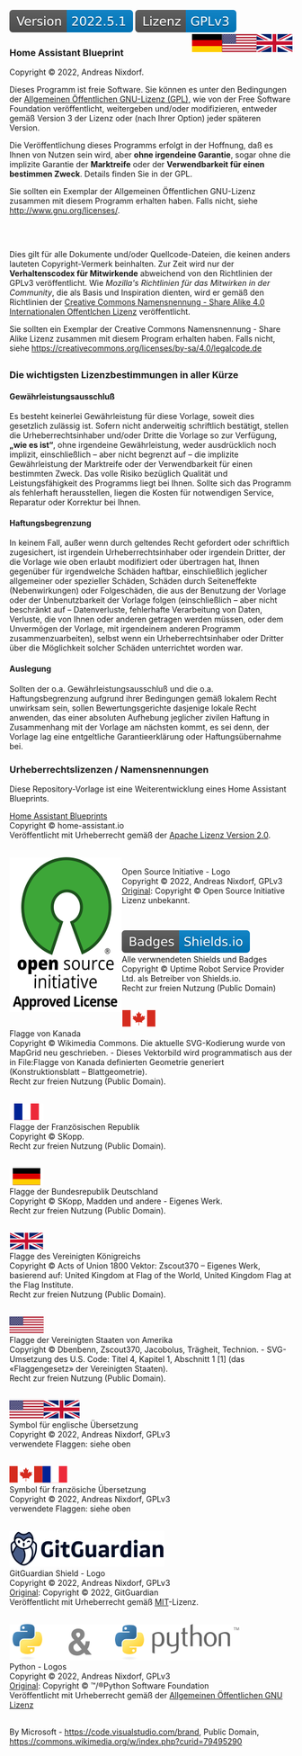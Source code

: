 [![Version][version-badge]][version-url]
[![License][license-badge]][gpl]
<a href="COPYRIGHT.en.md"><img src="docs/images/en.svg" valign="top" align="right"/></a>
<a href="COPYRIGHT.de.md"><img src="docs/images/de.svg" valign="top" align="right"/></a>

### Home Assistant Blueprint

Copyright © 2022, Andreas Nixdorf.

Dieses Programm ist freie Software. Sie können es unter den
Bedingungen der [Allgemeinen Öffentlichen GNU-Lizenz (GPL)][gpl], wie von der Free
Software Foundation veröffentlicht, weitergeben und/oder
modifizieren, entweder gemäß Version 3 der Lizenz oder (nach
Ihrer Option) jeder späteren Version.

Die Veröffentlichung dieses Programms erfolgt in der Hoffnung,
daß es Ihnen von Nutzen sein wird, aber **ohne irgendeine Garantie**,
sogar ohne die implizite Garantie der **Marktreife** oder der
**Verwendbarkeit für einen bestimmen Zweck**. Details finden Sie in
der GPL.

Sie sollten ein Exemplar der Allgemeinen Öffentlichen GNU-Lizenz zusammen
mit diesem Programm erhalten haben. Falls nicht, siehe <http://www.gnu.org/licenses/>.

##
<br>

Dies gilt für alle Dokumente und/oder Quellcode-Dateien, die keinen anders lauteten Copyright-Vermerk beinhalten. Zur Zeit wird nur der **Verhaltenscodex für Mitwirkende** abweichend von den Richtlinien der GPLv3 veröffentlicht. Wie *Mozilla's Richtlinien für das Mitwirken in der Community*, die als Basis und Inspiration dienten, wird er gemäß den Richtlinien der [Creative Commons Namensnennung - Share Alike 4.0 Internationalen Offentlchen Lizenz][cc-by-sa] veröffentlicht.

Sie sollten ein Exemplar der Creative Commons Namensnennung - Share Alike Lizenz zusammen
mit diesem Program erhalten haben. Falls nicht, 
siehe <https://creativecommons.org/licenses/by-sa/4.0/legalcode.de>

##

### Die wichtigsten Lizenzbestimmungen in aller Kürze

#### Gewährleistungsausschluß

Es besteht keinerlei Gewährleistung für diese Vorlage, soweit dies gesetzlich zulässig ist. Sofern nicht anderweitig schriftlich bestätigt, stellen die Urheberrechtsinhaber und/oder Dritte die Vorlage so zur Verfügung, **„wie es ist“**, ohne irgendeine Gewährleistung, weder ausdrücklich noch implizit, einschließlich – aber nicht begrenzt auf – die implizite Gewährleistung der Marktreife oder der Verwendbarkeit für einen bestimmten Zweck. Das volle Risiko bezüglich Qualität und Leistungsfähigkeit des Programms liegt bei Ihnen. Sollte sich das Programm als fehlerhaft herausstellen, liegen die Kosten für notwendigen Service, Reparatur oder Korrektur bei Ihnen.

#### Haftungsbegrenzung

In keinem Fall, außer wenn durch geltendes Recht gefordert oder schriftlich zugesichert, ist irgendein Urheberrechtsinhaber oder irgendein Dritter, der die Vorlage wie oben erlaubt modifiziert oder übertragen hat, Ihnen gegenüber für irgendwelche Schäden haftbar, einschließlich jeglicher allgemeiner oder spezieller Schäden, Schäden durch Seiteneffekte (Nebenwirkungen) oder Folgeschäden, die aus der Benutzung der Vorlage oder der Unbenutzbarkeit der Vorlage folgen (einschließlich – aber nicht beschränkt auf – Datenverluste, fehlerhafte Verarbeitung von Daten, Verluste, die von Ihnen oder anderen getragen werden müssen, oder dem Unvermögen der Vorlage, mit irgendeinem anderen Programm zusammenzuarbeiten), selbst wenn ein Urheberrechtsinhaber oder Dritter über die Möglichkeit solcher Schäden unterrichtet worden war. 

#### Auslegung

Sollten der o.a. Gewährleistungsausschluß und die o.a. Haftungsbegrenzung aufgrund ihrer Bedingungen gemäß lokalem Recht unwirksam sein, sollen Bewertungsgerichte dasjenige lokale Recht anwenden, das einer absoluten Aufhebung jeglicher zivilen Haftung in Zusammenhang mit der Vorlage am nächsten kommt, es sei denn, der Vorlage lag eine entgeltliche Garantieerklärung oder Haftungsübernahme bei. 

### Urheberrechtslizenzen / Namensnennungen

Diese Repository-Vorlage ist eine Weiterentwicklung eines Home Assistant Blueprints.

[Home Assistant Blueprints][project-url]<br/>
Copyright © home-assistant.io<br/>
Veröffentlicht mit Urheberrecht gemäß der [Apache Lizenz Version 2.0][apache].
<br/><br/>

<p ><a href="https://opensource.org/"><img src="docs/images/osi-logo.svg" align="left"/></a></p>
<p><br/>
Open Source Initiative - Logo<br/>
Copyright © 2022, Andreas Nixdorf, GPLv3<br/>
<a href="https://opensource.org/files/OSIApproved_1.png">Original</a>: Copyright © Open Source Initiative<br/>
Lizenz unbekannt.
</p><br/>

[![shields-logo][shields]][shields-url]<br/>
Alle verwnendeten Shields und Badges<br/>
Copyright © Uptime Robot Service Provider Ltd. als Betreiber von Shields.io.<br/>
Recht zur freien Nutzung (Public Domain)
<br/><br/>

[![canada][canada]][ca-url]<br/>
Flagge von Kanada<br/>
Copyright © Wikimedia Commons. Die aktuelle SVG-Kodierung wurde von MapGrid neu geschrieben. - Dieses Vektorbild wird programmatisch aus der in File:Flagge von Kanada definierten Geometrie generiert (Konstruktionsblatt – Blattgeometrie).<br/>
Recht zur freien Nutzung (Public Domain).
<br/><br/>

[![france][france]][fr-url]<br/>
Flagge der Französischen Republik<br/>
Copyright © SKopp.<br/>
Recht zur freien Nutzung (Public Domain).
<br/><br/>

[![germany][germany]][germany-url]<br/>
Flagge der Bundesrepublik Deutschland<br/>
Copyright © SKopp, Madden und andere - Eigenes Werk.<br/>
Recht zur freien Nutzung (Public Domain).
<br/><br/>

[![uk][uk]][uk-url]<br/>
Flagge des Vereinigten Königreichs<br/>
Copyright © Acts of Union 1800 Vektor: Zscout370 – Eigenes Werk, basierend auf: United Kingdom at Flag of the World, United Kingdom Flag at the Flag Institute.<br/>
Recht zur freien Nutzung (Public Domain).
<br/><br/>

[![usa][usa]][usa-url]<br/>
Flagge der Vereinigten Staaten von Amerika<br/>
Copyright © Dbenbenn, Zscout370, Jacobolus, Trägheit, Technion. - SVG-Umsetzung des U.S. Code: Titel 4, Kapitel 1, Abschnitt 1 [1] (das «Flaggengesetz» der Vereinigten Staaten).<br/>
Recht zur freien Nutzung (Public Domain).
<br/><br/>

[![en][en]][gpl]<br/>
Symbol für englische Übersetzung<br/>
Copyright ©  2022, Andreas Nixdorf, GPLv3<br/>
verwendete Flaggen: siehe oben
<br/><br/>

[![fr][fr]][gpl]<br/>
Symbol für französiche Übersetzung<br/>
Copyright ©  2022, Andreas Nixdorf, GPLv3<br/>
verwendete Flaggen: siehe oben
<br/><br/>

[![ggshield][ggshield]][gpl]<br/>
GitGuardian Shield - Logo<br/>
Copyright © 2022, Andreas Nixdorf, GPLv3<br/>
[Original][gg-orig]: Copyright © 2022, GitGuardian<br/>
Veröffentlicht mit Urheberrecht gemäß [MIT][mit]-Lizenz.
<br/><br/>

[![python][python]][python-url][![and][and]][python-url][![python-logo][python-logo]][python-url]<br/>
Python - Logos<br/>
Copyright ©  2022, Andreas Nixdorf, GPLv3<br/>
[Original][python-orig]: Copyright © ™/®Python Software Foundation<br/>
Veröffentlicht mit Urheberrecht gemäß der [Allgemeinen Öffentlichen GNU Lizenz][gpl]
<br/><br/>

<!-------------------------------------------------------------------------------------------------------------------------------------->

[canada]: docs/images/canada.svg
[france]: docs/images/france.svg
[germany]: docs/images/germany.svg
[uk]: docs/images/uk.svg
[usa]: docs/images/usa.svg

[logo]: images/hassio-icon.png
[project-url]: https://www.home-assistant.io/docs/automation/using_blueprints/

[license-badge]: docs/images/license.de.svg
[gpl]: LICENSE.md
[apache]: docs/License.apache.de.md
[mit]: docs/License.mit.de.md
[cc-by-sa]: docs/License.cc-by-sa.de.md

[version-badge]: docs/images/version.svg
[version-url]: https://github.com/nixe64/Home-Assistant-Blueprint/releases

[shields]: docs/images/shields-logo.svg
[shields-url]: https://uptimerobot.com/terms/

[ca-url]: https://commons.wikimedia.org/w/index.php?curid=32276527
[fr-url]: https://commons.wikimedia.org/w/index.php?curid=343059
[germany-url]: https://commons.wikimedia.org/w/index.php?curid=343071
[uk-url]: https://commons.wikimedia.org/w/index.php?curid=347935
[usa-url]: https://commons.wikimedia.org/w/index.php?curid=318418
[en]: docs/images/en.svg
[fr]: docs/images/fr.svg

[osi]: docs/images/osi-logo.svg
[osi-url]: https://opensource.org/
[osi-orig]: https://opensource.org/files/OSIApproved_1.png

[and]: docs/images/and.svg
[python]: docs/images/python.svg
[python-logo]: docs/images/python-logo.svg
[python-url]: https://commons.wikimedia.org/w/index.php?curid=34991637
[python-orig]: https://www.python.org/static/community_logos/python-logo-inkscape.svg
[ggshield]: docs/images/gg-logo.svg
[gg-orig]: https://cdn.jsdelivr.net/gh/gitguardian/ggshield/doc/logo.svg

By Microsoft - https://code.visualstudio.com/brand, Public Domain, https://commons.wikimedia.org/w/index.php?curid=79495290
